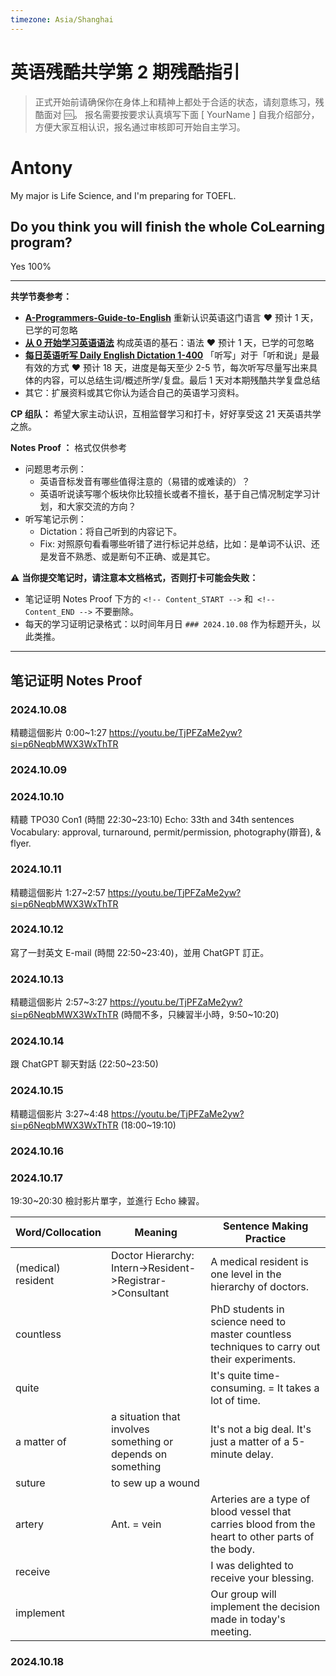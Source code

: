 ```yaml
---
timezone: Asia/Shanghai
---
```


# 英语残酷共学第 2 期残酷指引

> 正式开始前请确保你在身体上和精神上都处于合适的状态，请刻意练习，残酷面对 🆒。 报名需要按要求认真填写下面 [ YourName ] 自我介绍部分，方便大家互相认识，报名通过审核即可开始自主学习。

# Antony

My major is Life Science, and I'm preparing for TOEFL.

## Do you think you will finish the whole CoLearning program?

Yes 100%

---

**共学节奏参考：**

- [**A-Programmers-Guide-to-English**](https://github.com/yujiangshui/A-Programmers-Guide-to-English) 重新认识英语这门语言 ❤️ 预计 1 天，已学的可忽略
- [**从 0 开始学习英语语法**](https://hzpt-inet-club.github.io/english-note/) 构成英语的基石：语法 ❤️ 预计 1 天，已学的可忽略
- [**每日英语听写 Daily English Dictation 1-400**](https://www.bilibili.com/video/BV1U7411a7xG?p=3&vd_source=bc0666711d2280c24d54945ab9c11146) 「听写」对于「听和说」是最有效的方式 ❤️ 预计 18 天，进度是每天至少 2-5 节，每次听写尽量写出来具体的内容，可以总结生词/概述所学/复盘。最后 1 天对本期残酷共学复盘总结
- 其它：扩展资料或其它你认为适合自己的英语学习资料。

**CP 组队：**  希望大家主动认识，互相监督学习和打卡，好好享受这 21 天英语共学之旅。

**Notes Proof ：** 格式仅供参考

- 问题思考示例：
  - 英语音标发音有哪些值得注意的（易错的或难读的）？
  - 英语听说读写哪个板块你比较擅长或者不擅长，基于自己情况制定学习计划，和大家交流的方向？
- 听写笔记示例：
  - Dictation：将自己听到的内容记下。
  - Fix: 对照原句看看哪些听错了进行标记并总结，比如：是单词不认识、还是发音不熟悉、或是断句不正确、或是其它。

⚠️ **当你提交笔记时，请注意本文档格式，否则打卡可能会失败：**

- 笔记证明 Notes Proof 下方的 `<!-- Content_START -->` 和` <!-- Content_END -->` 不要删除。
- 每天的学习证明记录格式：以时间年月日 `### 2024.10.08` 作为标题开头，以此类推。

---

## 笔记证明 Notes Proof

<!-- Content_START --> 

### 2024.10.08

精聽這個影片 0:00~1:27 https://youtu.be/TjPFZaMe2yw?si=p6NeqbMWX3WxThTR


### 2024.10.09



### 2024.10.10

精聽 TPO30 Con1 (時間 22:30~23:10)
Echo: 33th and 34th sentences
Vocabulary: approval, turnaround, permit/permission, photography(辯音), & flyer.


### 2024.10.11

精聽這個影片 1:27~2:57 https://youtu.be/TjPFZaMe2yw?si=p6NeqbMWX3WxThTR


### 2024.10.12

寫了一封英文 E-mail (時間 22:50~23:40)，並用 ChatGPT 訂正。


### 2024.10.13

精聽這個影片 2:57~3:27 https://youtu.be/TjPFZaMe2yw?si=p6NeqbMWX3WxThTR
(時間不多，只練習半小時，9:50~10:20)


### 2024.10.14

跟 ChatGPT 聊天對話 (22:50~23:50)


### 2024.10.15

精聽這個影片 3:27~4:48 https://youtu.be/TjPFZaMe2yw?si=p6NeqbMWX3WxThTR
(18:00~19:10)


### 2024.10.16



### 2024.10.17

19:30~20:30 檢討影片單字，並進行 Echo 練習。

| Word/Collocation   | Meaning                                                     | Sentence Making Practice                                                                          |
| ------------------ | ----------------------------------------------------------- | ------------------------------------------------------------------------------------------------- |
| (medical) resident | Doctor Hierarchy: Intern->Resident->Registrar->Consultant   | A medical resident is one level in the hierarchy of doctors.                                      |
| countless          |                                                             | PhD students in science need to master countless techniques to carry out their experiments.       |
| quite              |                                                             | It's quite time-consuming. = It takes a lot of time.                                              |
| a matter of        | a situation that involves something or depends on something | It's not a big deal. It's just a matter of a 5-minute delay.                                      |
| suture             | to sew up a wound                                           |                                                                                                   |
| artery             | Ant. = vein                                                 | Arteries are a type of blood vessel that carries blood from the heart to other parts of the body. |
| receive            |                                                             | I was delighted to receive your blessing.                                                         |
| implement          |                                                             | Our group will implement the decision made in today's meeting.                                    |



### 2024.10.18




<!-- Content_END -->